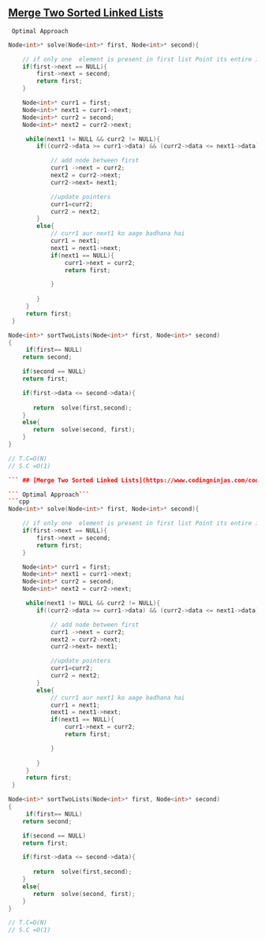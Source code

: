  ## [Merge Two Sorted Linked Lists](https://www.codingninjas.com/codestudio/problems/merge-two-sorted-linked-lists_8230729?challengeSlug=striver-sde-challenge&leftPanelTab=1)

``` Optimal Approach```
```cpp
Node<int>* solve(Node<int>* first, Node<int>* second){

    // if only one  element is present in first list Point its entire in second list
    if(first->next == NULL){
        first->next = second;
        return first;
    }

    Node<int>* curr1 = first;
    Node<int>* next1 = curr1->next;
    Node<int>* curr2 = second;
    Node<int>* next2 = curr2->next; 

     while(next1 != NULL && curr2 != NULL){
        if((curr2->data >= curr1->data) && (curr2->data <= next1->data)){

            // add node between first
            curr1 ->next = curr2;
            next2 = curr2->next;
            curr2->next= next1;

            //update pointers
            curr1=curr2;
            curr2 = next2;
        }
        else{
            // curr1 aur next1 ko aage badhana hai
            curr1 = next1;
            next1 = next1->next;
            if(next1 == NULL){
                curr1->next = curr2;
                return first;

            }
            
        }
     }
     return first; 
 }

Node<int>* sortTwoLists(Node<int>* first, Node<int>* second)
{
     if(first== NULL) 
    return second;

    if(second == NULL) 
    return first;

    if(first->data <= second->data){
        
       return  solve(first,second);
    }
    else{
       return  solve(second, first);
    }
}

// T.C=O(N)
// S.C =O(1)

``` ## [Merge Two Sorted Linked Lists](https://www.codingninjas.com/codestudio/problems/merge-two-sorted-linked-lists_8230729?challengeSlug=striver-sde-challenge&leftPanelTab=1)

``` Optimal Approach```
```cpp
Node<int>* solve(Node<int>* first, Node<int>* second){

    // if only one  element is present in first list Point its entire in second list
    if(first->next == NULL){
        first->next = second;
        return first;
    }

    Node<int>* curr1 = first;
    Node<int>* next1 = curr1->next;
    Node<int>* curr2 = second;
    Node<int>* next2 = curr2->next; 

     while(next1 != NULL && curr2 != NULL){
        if((curr2->data >= curr1->data) && (curr2->data <= next1->data)){

            // add node between first
            curr1 ->next = curr2;
            next2 = curr2->next;
            curr2->next= next1;

            //update pointers
            curr1=curr2;
            curr2 = next2;
        }
        else{
            // curr1 aur next1 ko aage badhana hai
            curr1 = next1;
            next1 = next1->next;
            if(next1 == NULL){
                curr1->next = curr2;
                return first;

            }
            
        }
     }
     return first; 
 }

Node<int>* sortTwoLists(Node<int>* first, Node<int>* second)
{
     if(first== NULL) 
    return second;

    if(second == NULL) 
    return first;

    if(first->data <= second->data){
        
       return  solve(first,second);
    }
    else{
       return  solve(second, first);
    }
}

// T.C=O(N)
// S.C =O(1)

```